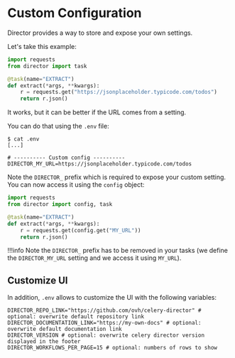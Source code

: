 # Custom Configuration

Director provides a way to store and expose your own settings.

Let's take this example:

```python
import requests
from director import task

@task(name="EXTRACT")
def extract(*args, **kwargs):
    r = requests.get("https://jsonplaceholder.typicode.com/todos")
    return r.json()
```

It works, but it can be better if the URL comes from a setting.

You can do that using the `.env` file:

```
$ cat .env
[...]

# ---------- Custom config ----------
DIRECTOR_MY_URL=https://jsonplaceholder.typicode.com/todos
```

Note the `DIRECTOR_` prefix which is required to expose your custom setting. You can now access it using the `config` object:

```python
import requests
from director import config, task

@task(name="EXTRACT")
def extract(*args, **kwargs):
    r = requests.get(config.get("MY_URL"))
    return r.json()
```

!!!info
    Note the `DIRECTOR_` prefix has to be removed in your tasks (we define the `DIRECTOR_MY_URL` setting and we access it using `MY_URL`).


## Customize UI

In addition, `.env` allows to customize the UI with the following variables:

```
DIRECTOR_REPO_LINK="https://github.com/ovh/celery-director" # optional: overwrite default repository link
DIRECTOR_DOCUMENTATION_LINK="https://my-own-docs" # optional: overwrite default documentation link
DIRECTOR_VERSION # optional: overwrite celery director version displayed in the footer
DIRECTOR_WORKFLOWS_PER_PAGE=15 # optional: numbers of rows to show
```
